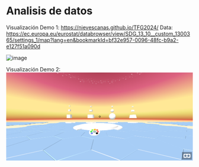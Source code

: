 # Analisis de datos

Visualización Demo 1:  https://nievescanas.github.io/TFG2024/
Data: https://ec.europa.eu/eurostat/databrowser/view/SDG_13_10__custom_1300365/settings_1/map?lang=en&bookmarkId=bf32e957-0096-48fc-b9a2-e127f51a090d

![image](https://github.com/nievescanas/TFG2024/assets/32259251/49806bcd-fa10-48dc-9e95-cb757af8417f)


Visualización Demo 2:
![](https://github.com/nievescanas/AFrame/blob/main/Test%201/Readme/Test_1.PNG?raw=true)
